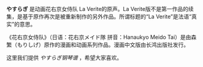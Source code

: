 

**やすらぎ** 是动画花右京女侍队 La Verite的原声。La
Verite版不是第一作品的续集，是基于原作再次是被重新制作的另外作品。所谓标题的“La Verite”是法语“真实”的意思。

  
《花右京女侍队》（日语：花右京メイド隊 拼音：Hanaukyo Meido
Tai）是由森繁（もりしげ）原作的漫画和动画系列作品。漫画中文版由长鸿出版社发行。

  
这里我们提供 _やすらぎ钢琴谱_ ，希望大家喜欢。

